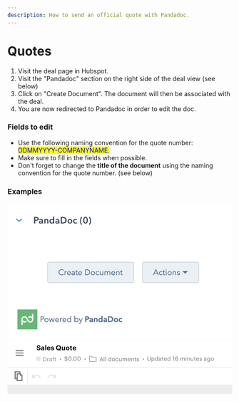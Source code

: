```yaml
---
description: How to send an official quote with Pandadoc.
---
```


# Quotes

1. Visit the deal page in Hubspot.&#x20;
2. &#x20;Visit the "Pandadoc" section on the right side of the deal view (see below)
3. Click on "Create Document". The document will then be associated with the deal.&#x20;
4. You are now redirected to Pandadoc in order to edit the doc.&#x20;

### Fields to edit

* Use the following naming convention for the quote number: <mark style="color:blue;">DDMMYYYY-COMPANYNAME.</mark>
* Make sure to fill in the fields when possible.
* Don't forget to change the **title of the document** using the naming convention for the quote number. (see below)

### Examples

![](<../../.gitbook/assets/Screenshot 2021-06-07 at 15.31.47.png>) ![](<../../.gitbook/assets/Screenshot 2021-06-07 at 15.52.39.png>)

